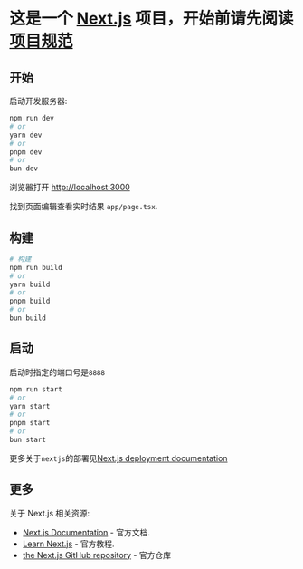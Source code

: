 # 这是一个 [Next.js](https://nextjs.org/) 项目，开始前请先阅读[项目规范](配置源码管理.md)

## 开始

启动开发服务器:

```bash
npm run dev
# or
yarn dev
# or
pnpm dev
# or
bun dev
```

浏览器打开 [http://localhost:3000](http://localhost:3000)

找到页面编辑查看实时结果 `app/page.tsx`.

## 构建

```bash
# 构建
npm run build
# or
yarn build
# or
pnpm build
# or
bun build
```

## 启动

启动时指定的端口号是`8888`

```bash
npm run start
# or
yarn start
# or
pnpm start
# or
bun start
```

更多关于`nextjs`的部署见[Next.js deployment documentation](https://nextjs.org/docs/deployment)

## 更多

关于 Next.js 相关资源:

- [Next.js Documentation](https://nextjs.org/docs) - 官方文档.
- [Learn Next.js](https://nextjs.org/learn) - 官方教程.
- [the Next.js GitHub repository](https://github.com/vercel/next.js/) - 官方仓库
